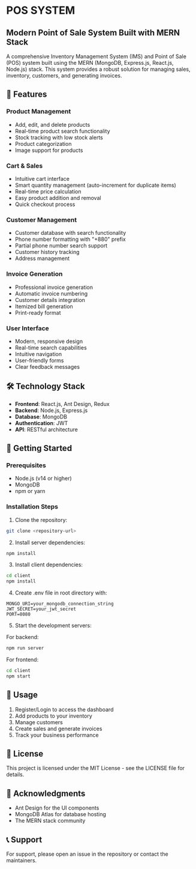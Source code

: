 # POS SYSTEM

## Modern Point of Sale System Built with MERN Stack

A comprehensive Inventory Management System (IMS) and Point of Sale (POS) system built using the MERN (MongoDB, Express.js, React.js, Node.js) stack. This system provides a robust solution for managing sales, inventory, customers, and generating invoices.

## 🚀 Features

### Product Management

-   Add, edit, and delete products
-   Real-time product search functionality
-   Stock tracking with low stock alerts
-   Product categorization
-   Image support for products

### Cart & Sales

-   Intuitive cart interface
-   Smart quantity management (auto-increment for duplicate items)
-   Real-time price calculation
-   Easy product addition and removal
-   Quick checkout process

### Customer Management

-   Customer database with search functionality
-   Phone number formatting with "+880" prefix
-   Partial phone number search support
-   Customer history tracking
-   Address management

### Invoice Generation

-   Professional invoice generation
-   Automatic invoice numbering
-   Customer details integration
-   Itemized bill generation
-   Print-ready format

### User Interface

-   Modern, responsive design
-   Real-time search capabilities
-   Intuitive navigation
-   User-friendly forms
-   Clear feedback messages

## 🛠 Technology Stack

-   **Frontend**: React.js, Ant Design, Redux
-   **Backend**: Node.js, Express.js
-   **Database**: MongoDB
-   **Authentication**: JWT
-   **API**: RESTful architecture

## 🚀 Getting Started

### Prerequisites

-   Node.js (v14 or higher)
-   MongoDB
-   npm or yarn

### Installation Steps

1. Clone the repository:

```bash
git clone <repository-url>
```

2. Install server dependencies:

```bash
npm install
```

3. Install client dependencies:

```bash
cd client
npm install
```

4. Create .env file in root directory with:

```env
MONGO_URI=your_mongodb_connection_string
JWT_SECRET=your_jwt_secret
PORT=8080
```

5. Start the development servers:

For backend:

```bash
npm run server
```

For frontend:

```bash
cd client
npm start
```

## 📝 Usage

1. Register/Login to access the dashboard
2. Add products to your inventory
3. Manage customers
4. Create sales and generate invoices
5. Track your business performance

## 📄 License

This project is licensed under the MIT License - see the LICENSE file for details.

## 🙏 Acknowledgments

-   Ant Design for the UI components
-   MongoDB Atlas for database hosting
-   The MERN stack community

## 📞 Support

For support, please open an issue in the repository or contact the maintainers.
